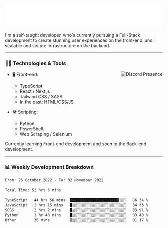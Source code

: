 <img src="assets/wave.svg" alt=":wave:" />

I'm a self-taught developer, who's currently pursuing a Full-Stack development to create stunning user experiences on the front-end, and scalable and secure infrastructure on the backend.

---

### 🧑‍💻 Technologies & Tools

<a href="https://discord.com/users/414304208649453568" target="_blank" rel="nofollow">
   <img src="https://lanyard-profile-readme.vercel.app/api/414304208649453568?idleMessage=Probably%20doing%20something%20else..." alt="Discord Presence" align="right">
</a>

- 🖥️ Front-end:

  - TypeScript
  - React / Next.js
  - Tailwind CSS / SASS
  - In the past: HTML/CSS/JS

- 🛠 Scripting:

  - Python
  - PowerShell
  - Web Scraping / Selenium

Currently learning Front-end development and soon to the Back-end development.

---

### 📊 Weekly Development Breakdown

<!-- ![ccrsxx's GitHub Stats](https://github-readme-stats.vercel.app/api?username=ccrsxx&count_private=true&theme=tokyonight) -->
<!-- ![ccrsxx's Top Langs](https://github-readme-stats.vercel.app/api/top-langs/?username=ccrsxx&hide=lua,java,html&theme=tokyonight) -->

<!--START_SECTION:waka-->

```text
From: 26 October 2022 - To: 02 November 2022

Total Time: 52 hrs 3 mins

TypeScript   44 hrs 56 mins  █████████████████████▓░░░   86.34 %
JavaScript   2 hrs 15 mins   █░░░░░░░░░░░░░░░░░░░░░░░░   04.33 %
SCSS         2 hrs 2 mins    █░░░░░░░░░░░░░░░░░░░░░░░░   03.91 %
Python       1 hr 46 mins    █░░░░░░░░░░░░░░░░░░░░░░░░   03.40 %
Other        36 mins         ▒░░░░░░░░░░░░░░░░░░░░░░░░   01.17 %
```

<!--END_SECTION:waka-->
